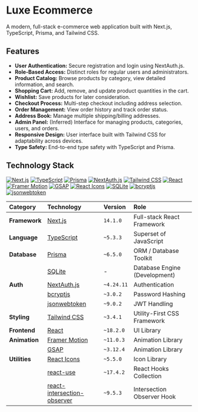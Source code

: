 # Luxe Ecommerce

A modern, full-stack e-commerce web application built with Next.js, TypeScript, Prisma, and Tailwind CSS.

## Features

*   **User Authentication:** Secure registration and login using NextAuth.js.
*   **Role-Based Access:** Distinct roles for regular users and administrators.
*   **Product Catalog:** Browse products by category, view detailed information, and search.
*   **Shopping Cart:** Add, remove, and update product quantities in the cart.
*   **Wishlist:** Save products for later consideration.
*   **Checkout Process:** Multi-step checkout including address selection.
*   **Order Management:** View order history and track order status.
*   **Address Book:** Manage multiple shipping/billing addresses.
*   **Admin Panel:** (Inferred) Interface for managing products, categories, users, and orders.
*   **Responsive Design:** User interface built with Tailwind CSS for adaptability across devices.
*   **Type Safety:** End-to-end type safety with TypeScript and Prisma.

## Technology Stack

[![Next.js](https://img.shields.io/badge/Next.js-14.1.0-blue)](https://nextjs.org/)
[![TypeScript](https://img.shields.io/badge/TypeScript-~5.3.3-blue)](https://www.typescriptlang.org/)
[![Prisma](https://img.shields.io/badge/Prisma-~6.5.0-darkblue)](https://www.prisma.io/)
[![NextAuth.js](https://img.shields.io/badge/NextAuth.js-~4.24.11-purple)](https://next-auth.js.org/)
[![Tailwind CSS](https://img.shields.io/badge/Tailwind_CSS-~3.4.1-38B2AC?logo=tailwind-css&logoColor=white)](https://tailwindcss.com/)
[![React](https://img.shields.io/badge/React-~18.2.0-61DAFB?logo=react&logoColor=black)](https://reactjs.org/)
[![Framer Motion](https://img.shields.io/badge/Framer_Motion-~11.0.3-purple)](https://www.framer.com/motion/)
[![GSAP](https://img.shields.io/badge/GSAP-~3.12.4-green)](https://greensock.com/gsap/)
[![React Icons](https://img.shields.io/badge/React_Icons-~5.5.0-red)](https://react-icons.github.io/react-icons/)
[![SQLite](https://img.shields.io/badge/SQLite-DB-blue)](https://www.sqlite.org/index.html)
[![bcryptjs](https://img.shields.io/badge/bcryptjs-~3.0.2-red)](https://www.npmjs.com/package/bcryptjs)
[![jsonwebtoken](https://img.shields.io/badge/jsonwebtoken-~9.0.2-orange)](https://www.npmjs.com/package/jsonwebtoken)

| Category       | Technology                                                 | Version     | Role                                        |
| :------------- | :--------------------------------------------------------- | :---------- | :------------------------------------------ |
| **Framework**  | [Next.js](https://nextjs.org/)                             | `14.1.0`    | Full-stack React Framework                  |
| **Language**   | [TypeScript](https://www.typescriptlang.org/)              | `~5.3.3`    | Superset of JavaScript                      |
| **Database**   | [Prisma](https://www.prisma.io/)                           | `~6.5.0`    | ORM / Database Toolkit                      |
|                | [SQLite](https://www.sqlite.org/index.html)                | -           | Database Engine (Development)               |
| **Auth**       | [NextAuth.js](https://next-auth.js.org/)                   | `~4.24.11`  | Authentication                              |
|                | [bcryptjs](https://www.npmjs.com/package/bcryptjs)         | `~3.0.2`    | Password Hashing                          |
|                | [jsonwebtoken](https://www.npmjs.com/package/jsonwebtoken) | `~9.0.2`    | JWT Handling                              |
| **Styling**    | [Tailwind CSS](https://tailwindcss.com/)                   | `~3.4.1`    | Utility-First CSS Framework                 |
| **Frontend**   | [React](https://reactjs.org/)                              | `~18.2.0`   | UI Library                                  |
| **Animation**  | [Framer Motion](https://www.framer.com/motion/)            | `~11.0.3`   | Animation Library                           |
|                | [GSAP](https://greensock.com/gsap/)                        | `~3.12.4`   | Animation Library                           |
| **Utilities**  | [React Icons](https://react-icons.github.io/react-icons/)  | `~5.5.0`    | Icon Library                              |
|                | [react-use](https://github.com/streamich/react-use)        | `~17.4.2`   | React Hooks Collection                      |
|                | [react-intersection-observer](https://github.com/thebuilder/react-intersection-observer) | `~9.5.3` | Intersection Observer Hook |
